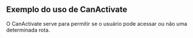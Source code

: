 ## Exemplo do uso de CanActivate

O CanActivate serve para permitir se o usuário pode acessar ou não uma determinada rota.
